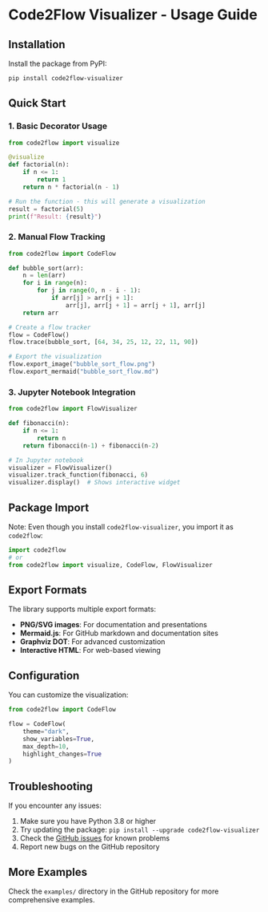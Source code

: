 # Code2Flow Visualizer - Usage Guide

## Installation

Install the package from PyPI:

```bash
pip install code2flow-visualizer
```

## Quick Start

### 1. Basic Decorator Usage

```python
from code2flow import visualize

@visualize
def factorial(n):
    if n <= 1:
        return 1
    return n * factorial(n - 1)

# Run the function - this will generate a visualization
result = factorial(5)
print(f"Result: {result}")
```

### 2. Manual Flow Tracking

```python
from code2flow import CodeFlow

def bubble_sort(arr):
    n = len(arr)
    for i in range(n):
        for j in range(0, n - i - 1):
            if arr[j] > arr[j + 1]:
                arr[j], arr[j + 1] = arr[j + 1], arr[j]
    return arr

# Create a flow tracker
flow = CodeFlow()
flow.trace(bubble_sort, [64, 34, 25, 12, 22, 11, 90])

# Export the visualization
flow.export_image("bubble_sort_flow.png")
flow.export_mermaid("bubble_sort_flow.md")
```

### 3. Jupyter Notebook Integration

```python
from code2flow import FlowVisualizer

def fibonacci(n):
    if n <= 1:
        return n
    return fibonacci(n-1) + fibonacci(n-2)

# In Jupyter notebook
visualizer = FlowVisualizer()
visualizer.track_function(fibonacci, 6)
visualizer.display()  # Shows interactive widget
```

## Package Import

Note: Even though you install `code2flow-visualizer`, you import it as `code2flow`:

```python
import code2flow
# or
from code2flow import visualize, CodeFlow, FlowVisualizer
```

## Export Formats

The library supports multiple export formats:

- **PNG/SVG images**: For documentation and presentations
- **Mermaid.js**: For GitHub markdown and documentation sites
- **Graphviz DOT**: For advanced customization
- **Interactive HTML**: For web-based viewing

## Configuration

You can customize the visualization:

```python
from code2flow import CodeFlow

flow = CodeFlow(
    theme="dark",
    show_variables=True,
    max_depth=10,
    highlight_changes=True
)
```

## Troubleshooting

If you encounter any issues:

1. Make sure you have Python 3.8 or higher
2. Try updating the package: `pip install --upgrade code2flow-visualizer`
3. Check the [GitHub issues](https://github.com/AryanMishra09/code2flow/issues) for known problems
4. Report new bugs on the GitHub repository

## More Examples

Check the `examples/` directory in the GitHub repository for more comprehensive examples.
